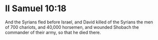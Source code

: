 # II Samuel 10:18

And the Syrians fled before Israel, and David killed of the Syrians the men of 700 chariots, and 40,000 horsemen, and wounded Shobach the commander of their army, so that he died there.
